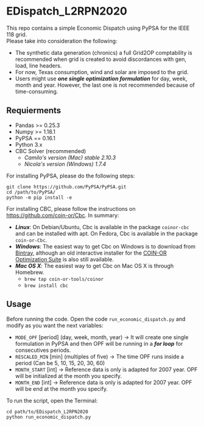 # EDispatch_L2RPN2020

This repo contains a simple Economic Dispatch using PyPSA for the IEEE 118 grid. <br>
Please take into consideration the following: <br>
 - The synthetic data generation (chronics) a full Grid2OP comptability is recommended when grid is created to avoid discordances with gen, load, line headers.
  - For now, Texas consumption, wind and solar are imposed to the grid.
  - Users might use ***one single optimization formulation*** for day, week, month and year. However, the last one is not recommended because of time-consuming.

## Requierments
- Pandas >= 0.25.3
- Numpy >= 1.18.1
- PyPSA == 0.16.1
- Python 3.x
- CBC Solver (recommended)
     - *Camilo's version (Mac) stable 2.10.3*
     - *Nicola's version (Windows) 1.7.4*

For installing PyPSA, please do the following steps: <br>
```
git clone https://github.com/PyPSA/PyPSA.git
cd /path/to/PyPSA/ 
python -m pip install -e
```
For installing CBC, please follow the instructions on https://github.com/coin-or/Cbc. In summary:
 - ***Linux***: On Debian/Ubuntu, Cbc is available in the package `coinor-cbc` and can be installed with apt. On Fedora, Cbc is available in the package `coin-or-Cbc`.
- ***Windows***: The easiest way to get Cbc on Windows is to download from [Bintray](https://bintray.com/coin-or/download/Cbc), although an old interactive installer for the [COIN-OR Optimization Suite](https://www.coin-or.org/download/binary/CoinAll/) is also still available.
- ***Mac OS X***: The easiest way to get Cbc on Mac OS X is through Homebrew.
    - `brew tap coin-or-tools/coinor`
    - `brew install cbc`

## Usage
Before running the code. Open the code `run_economic_dispatch.py` and modify as you want the next variables:
 - `MODE_OPF` [period] (day, week, month, year) -> It will create one single formulation in PyPSA and then OPF will be running in a ***for loop*** for consecutives periods.
 - `RESCALED_MIN` [min] (multiples of five) -> The time OPF runs inside a period (Can be 5, 10, 15, 20, 30, 60)
 - `MONTH_START` [int] -> Reference data is only is adapted for 2007 year. OPF will be initialized at the month you specify.
  - `MONTH_END` [int] -> Reference data is only is adapted for 2007 year. OPF will be end at the month you specify.

  To run the script, open the Terminal: <br>
  ```
  cd path/to/EDispatch_L2RPN2020
  python run_economic_dispatch.py
  ```




